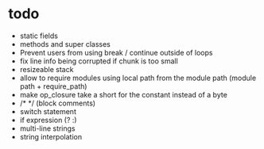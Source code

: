 # todo

* static fields
* methods and super classes
* Prevent users from using break / continue outside of loops
* fix line info being corrupted if chunk is too small
* resizeable stack
* allow to require modules using local path from the module path (module path + require_path)
* make op_closure take a short for the constant instead of a byte
* /* */ (block comments)
* switch statement
* if expression (? :)
* multi-line strings
* string interpolation